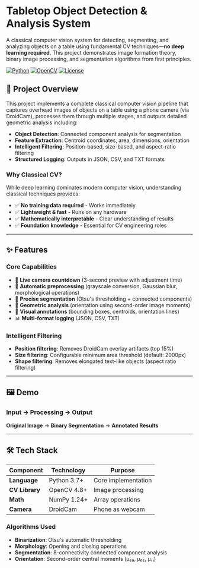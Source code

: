 # Tabletop Object Detection & Analysis System

A classical computer vision system for detecting, segmenting, and analyzing objects on a table using fundamental CV techniques—**no deep learning required**. This project demonstrates image formation theory, binary image processing, and segmentation algorithms from first principles.

[![Python](https://img.shields.io/badge/Python-3.7+-blue.svg)](https://www.python.org/downloads/)
[![OpenCV](https://img.shields.io/badge/OpenCV-4.8+-green.svg)](https://opencv.org/)
[![License](https://img.shields.io/badge/License-MIT-yellow.svg)](LICENSE)

## 🎯 Project Overview

This project implements a complete classical computer vision pipeline that captures overhead images of objects on a table using a phone camera (via DroidCam), processes them through multiple stages, and outputs detailed geometric analysis including:

- **Object Detection**: Connected component analysis for segmentation
- **Feature Extraction**: Centroid coordinates, area, dimensions, orientation
- **Intelligent Filtering**: Position-based, size-based, and aspect-ratio filtering
- **Structured Logging**: Outputs in JSON, CSV, and TXT formats

### Why Classical CV?

While deep learning dominates modern computer vision, understanding classical techniques provides:
- ✅ **No training data required** - Works immediately
- ✅ **Lightweight & fast** - Runs on any hardware
- ✅ **Mathematically interpretable** - Clear understanding of results
- ✅ **Foundation knowledge** - Essential for CV engineering roles

---

## ✨ Features

### Core Capabilities
- 📸 **Live camera countdown** (3-second preview with adjustment time)
- 🔄 **Automatic preprocessing** (grayscale conversion, Gaussian blur, morphological operations)
- 🎯 **Precise segmentation** (Otsu's thresholding + connected components)
- 📐 **Geometric analysis** (orientation using second-order image moments)
- 🎨 **Visual annotations** (bounding boxes, centroids, orientation lines)
- 📊 **Multi-format logging** (JSON, CSV, TXT)

### Intelligent Filtering
- **Position filtering**: Removes DroidCam overlay artifacts (top 15%)
- **Size filtering**: Configurable minimum area threshold (default: 2000px)
- **Shape filtering**: Removes elongated text-like objects (aspect ratio filtering)

---

## 🖼️ Demo

### Input → Processing → Output

**Original Image** → **Binary Segmentation** → **Annotated Results**


---

## 🛠️ Tech Stack

| Component | Technology | Purpose |
|-----------|-----------|---------|
| **Language** | Python 3.7+ | Core implementation |
| **CV Library** | OpenCV 4.8+ | Image processing |
| **Math** | NumPy 1.24+ | Array operations |
| **Camera** | DroidCam | Phone as webcam |

### Algorithms Used

- **Binarization**: Otsu's automatic thresholding
- **Morphology**: Opening and closing operations
- **Segmentation**: 8-connectivity connected component analysis
- **Orientation**: Second-order central moments (μ₂₀, μ₀₂, μ₁₁)

